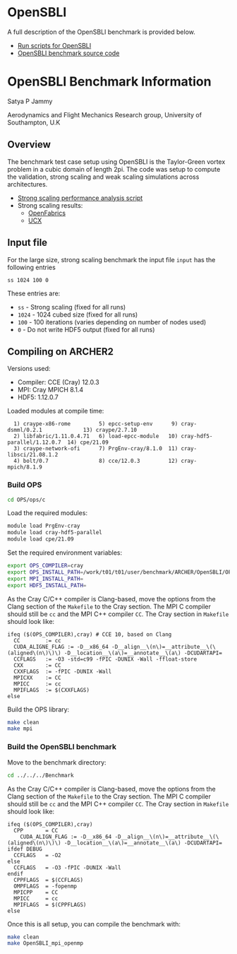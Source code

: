 # OpenSBLI

A full description of the OpenSBLI benchmark is provided below.

* [Run scripts for OpenSBLI](submit/)
* [OpenSBLI benchmark source code](https://github.com/ARCHER-CSE/archer-benchmarks/tree/master/apps/OpenSBLI/source)

# OpenSBLI Benchmark Information

Satya P Jammy

Aerodynamics and Flight Mechanics Research group, University of Southampton, U.K

## Overview

The benchmark test case setup using OpenSBLI is the Taylor-Green vortex problem in a cubic domain of length 2pi. The code was setup to compute the validation, strong scaling and weak scaling simulations across architectures.

* [Strong scaling performance analysis script](analysis/OpenSBLI_1024ss_benchmark.py)
* Strong scaling results:
   - [OpenFabrics](OFI/)
   - [UCX](UCX/)

## Input file

For the large size, strong scaling benchmark the input file `input` has the following entries

```
ss 1024 100 0
```

These entries are:

- `ss` - Strong scaling (fixed for all runs)
- `1024` - 1024 cubed size (fixed for all runs)
- `100` - 100 iterations (varies depending on number of nodes used)
- `0` - Do not write HDF5 output (fixed for all runs)

## Compiling on ARCHER2

Versions used:

 - Compiler: CCE (Cray) 12.0.3
 - MPI: Cray MPICH 8.1.4
 - HDF5: 1.12.0.7

Loaded modules at compile time:

```
  1) craype-x86-rome         5) epcc-setup-env      9) cray-dsmml/0.2.1             13) craype/2.7.10
  2) libfabric/1.11.0.4.71   6) load-epcc-module   10) cray-hdf5-parallel/1.12.0.7  14) cpe/21.09
  3) craype-network-ofi      7) PrgEnv-cray/8.1.0  11) cray-libsci/21.08.1.2
  4) bolt/0.7                8) cce/12.0.3         12) cray-mpich/8.1.9
```

### Build OPS

```bash
cd OPS/ops/c
```

Load the required modules:

```bash
module load PrgEnv-cray
module load cray-hdf5-parallel
module load cpe/21.09
```

Set the required environment variables:

```bash
export OPS_COMPILER=cray
export OPS_INSTALL_PATH=/work/t01/t01/user/benchmark/ARCHER/OpenSBLI/OPS/ops
export MPI_INSTALL_PATH=
export HDF5_INSTALL_PATH=
```

As the Cray C/C++ compiler is Clang-based, move the options from the
Clang section of the `Makefile` to the Cray section. The MPI C compiler
should still be `cc` and the MPI C++ compiler `CC`. The Cray section in
`Makefile` should look like:

```
ifeq ($(OPS_COMPILER),cray) # CCE 10, based on Clang
  CC        := cc
  CUDA_ALIGNE_FLAG := -D__x86_64 -D__align__\(n\)=__attribute__\(\(aligned\(n\)\)\) -D__location__\(a\)=__annotate__\(a\) -DCUDARTAPI=
  CCFLAGS   := -O3 -std=c99 -fPIC -DUNIX -Wall -ffloat-store
  CXX       := CC
  CXXFLAGS  := -fPIC -DUNIX -Wall
  MPICXX    := CC
  MPICC     := cc
  MPIFLAGS  := $(CXXFLAGS)
else
```

Build the OPS library:

```bash
make clean
make mpi
```

### Build the OpenSBLI benchmark

Move to the benchmark directory:

```bash
cd ../../../Benchmark
```

As the Cray C/C++ compiler is Clang-based, move the options from the
Clang section of the `Makefile` to the Cray section. The MPI C compiler
should still be `cc` and the MPI C++ compiler `CC`. The Cray section in
`Makefile` should look like:

```
ifeq ($(OPS_COMPILER),cray)
  CPP       = CC
    CUDA_ALIGN_FLAG := -D__x86_64 -D__align__\(n\)=__attribute__\(\(aligned\(n\)\)\) -D__location__\(a\)=__annotate__\(a\) -DCUDARTAPI=
ifdef DEBUG
  CCFLAGS   = -O2
else
  CCFLAGS   = -O3 -fPIC -DUNIX -Wall
endif
  CPPFLAGS  = $(CCFLAGS)
  OMPFLAGS  = -fopenmp
  MPICPP    = CC
  MPICC     = cc
  MPIFLAGS  = $(CPPFLAGS)
else
```

Once this is all setup, you can compile the benchmark with:

```bash
make clean
make OpenSBLI_mpi_openmp
```



